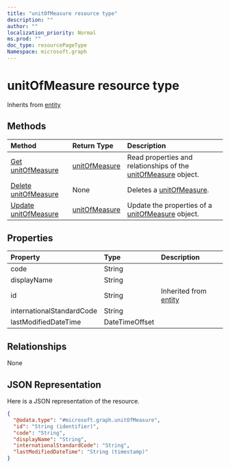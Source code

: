 ```yaml
---
title: "unitOfMeasure resource type"
description: ""
author: ""
localization_priority: Normal
ms.prod: ""
doc_type: resourcePageType
Namespace: microsoft.graph
---
```



# unitOfMeasure resource type




Inherits from [entity](../resources/entity.md)

## Methods
|Method|Return Type|Description|
|:---|:---|:---|
|[Get unitOfMeasure](../api/unitofmeasure-get.md)|[unitOfMeasure](../resources/unitOfMeasure.md)|Read properties and relationships of the [unitOfMeasure](../resources/unitofmeasure.md) object.|
|[Delete unitOfMeasure](../api/unitofmeasure-delete.md)|None|Deletes a [unitOfMeasure](../resources/unitofmeasure.md).|
|[Update unitOfMeasure](../api/unitofmeasure-update.md)|[unitOfMeasure](../resources/unitOfMeasure.md)|Update the properties of a [unitOfMeasure](../resources/unitofmeasure.md) object.|

## Properties
|Property|Type|Description|
|:---|:---|:---|
|code|String||
|displayName|String||
|id|String| Inherited from [entity](../resources/entity.md)|
|internationalStandardCode|String||
|lastModifiedDateTime|DateTimeOffset||

## Relationships
None

## JSON Representation
Here is a JSON representation of the resource.
<!-- {
  "blockType": "resource",
  "keyProperty": "id",
  "@odata.type": "microsoft.graph.unitOfMeasure",
  "baseType": "microsoft.graph.entity",
  "openType": false
}
-->
``` json
{
  "@odata.type": "#microsoft.graph.unitOfMeasure",
  "id": "String (identifier)",
  "code": "String",
  "displayName": "String",
  "internationalStandardCode": "String",
  "lastModifiedDateTime": "String (timestamp)"
}
```

